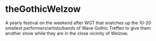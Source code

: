 # theGothicWelzow
A yearly festival on the weekend after WGT that snatches up the 10-20 smallest performers/artists/bands of Wave Gothic Treffen to give them another show while they are in the close vicinity of Welzow.
